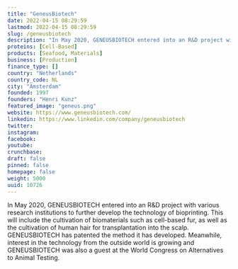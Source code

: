 ```yaml
---
title: "GeneusBiotech"
date: 2022-04-15 08:29:59
lastmod: 2022-04-15 08:29:59
slug: /geneusbiotech
description: "In May 2020, GENEUSBIOTECH entered into an R&D project with various research institutions to further develop the technology of bioprinting. This will include the cultivation of biomaterials such as cell-based fur, as well as the cultivation of human hair for transplantation into the scalp. GENEUSBIOTECH has patented the method it has developed. Meanwhile, interest in the technology from the outside world is growing and GENEUSBIOTECH was also a guest at the World Congress on Alternatives to Animal Testing."
proteins: [Cell-Based]
products: [Seafood, Materials]
business: [Production]
finance_type: []
country: "Netherlands"
country_code: NL
city: "Amsterdam"
founded: 1997
founders: "Henri Kunz"
featured_image: "geneus.png"
website: https://www.geneusbiotech.com/
linkedin: https://www.linkedin.com/company/geneusbiotech
twitter: 
instagram: 
facebook: 
youtube: 
crunchbase: 
draft: false
pinned: false
homepage: false
weight: 5000
uuid: 10726
---
```

In May 2020, GENEUSBIOTECH entered into an R&D project with various research institutions to further develop the technology of bioprinting. This will include the cultivation of biomaterials such as cell-based fur, as well as the cultivation of human hair for transplantation into the scalp. GENEUSBIOTECH has patented the method it has developed. Meanwhile, interest in the technology from the outside world is growing and GENEUSBIOTECH was also a guest at the World Congress on Alternatives to Animal Testing.
